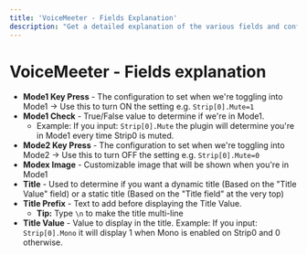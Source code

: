 ```yaml
---
title: 'VoiceMeeter - Fields Explanation'
description: "Get a detailed explanation of the various fields and configurations in VoiceMeeter."
---
```


# VoiceMeeter - Fields explanation
- **Mode1 Key Press** - The configuration to set when we're toggling into Mode1 -> Use this to turn ON the setting e.g. `Strip[0].Mute=1`
- **Mode1 Check** - True/False value to determine if we're in Mode1. 
    - Example: If you input: `Strip[0].Mute` the plugin will determine you're in Mode1 every time Strip0 is muted.
- **Mode2 Key Press** - The configuration to set when we're toggling into Mode2 -> Use this to turn OFF the setting e.g. `Strip[0].Mute=0`
- **Modex Image** - Customizable image that will be shown when you're in Mode1
- **Title** - Used to determine if you want a dynamic title (Based on the "Title Value" field) or a static title (Based on the "Title field" at the very top)
- **Title Prefix** - Text to add before displaying the Title Value. 
    - **Tip:** Type `\n` to make the title multi-line
- **Title Value** - Value to display in the title. Example: If you input: `Strip[0].Mono` it will display 1 when Mono is enabled on Strip0 and 0 otherwise.